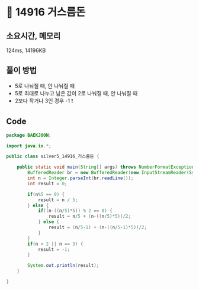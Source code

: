 # 📘 14916 거스름돈

## 소요시간, 메모리
124ms, 14196KB

## 풀이 방법
- 5로 나눠질 때, 안 나눠질 때
- 5로 최대로 나누고 남은 값이 2로 나눠질 때, 안 나눠질 때
- 2보다 작거나 3인 경우 -1 ❗

## Code

```java
package BAEKJOON;

import java.io.*;

public class silver5_14916_거스름돈 {

    public static void main(String[] args) throws NumberFormatException, IOException {
        BufferedReader br = new BufferedReader(new InputStreamReader(System.in));
        int n = Integer.parseInt(br.readLine());
        int result = 0;

        if(n%5 == 0) {
            result = n / 5;
        } else {
            if((n-((n/5)*5)) % 2 == 0) {
                result = n/5 + (n-((n/5)*5))/2;
            } else {
                result = (n/5-1) + (n-((n/5-1)*5))/2;
            }
        }
        if(n < 2 || n == 3) {
            result = -1;
        }

        System.out.println(result);
    }

}

```